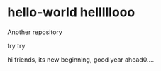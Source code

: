 # hello-world helllllooo
Another repository  

try try

hi friends,
its new beginning,  good year ahead0....
 

